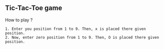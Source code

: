## Tic-Tac-Toe game


How to play ?

~~~
1. Enter you position from 1 to 9. Then, x is placed there given position.
2. Now, enter zero position from 1 to 9. Then, O is placed there given position.
~~~

